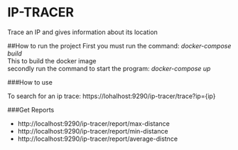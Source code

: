 # IP-TRACER

Trace an IP and gives information about its location

##How to run the project
First you must run the command: *docker-compose build* \
This to build the docker image\
secondly run the command to start the program: *docker-compose up*

###How to use

To search for an ip trace: https://lohalhost:9290/ip-tracer/trace?ip={ip}

###Get Reports
- http://localhost:9290/ip-tracer/report/max-distance
- http://localhost:9290/ip-tracer/report/min-distance
- http://localhost:9290/ip-tracer/report/average-distnce